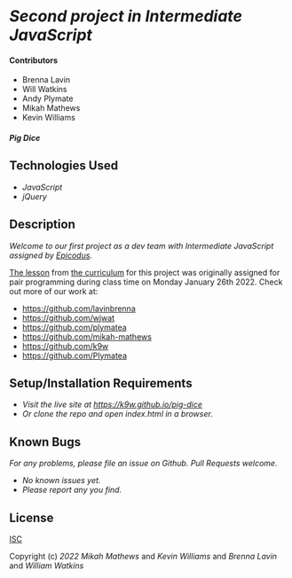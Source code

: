 # _Second project in Intermediate JavaScript_

#### Contributors 

 * Brenna Lavin
 * Will Watkins
 * Andy Plymate
 * Mikah Mathews
 * Kevin Williams

#### _Pig Dice_

## Technologies Used

* _JavaScript_
* _jQuery_

## Description

_Welcome to our first project as a dev team with Intermediate JavaScript assigned by [Epicodus](https://epicodus.com)._

[The
lesson](https://www.learnhowtoprogram.com/intermediate-javascript/object-oriented-javascript/game-of-choice-two-day-project)
from [the curriculum](https://learnhowtoprogram.com) for this project was originally assigned for pair programming during class time on Monday January 26th 2022. Check out more of our work at:

 * https://github.com/lavinbrenna
 * https://github.com/wjwat
 * https://github.com/plymatea
 * https://github.com/mikah-mathews
 * https://github.com/k9w
 * https://github.com/Plymatea


## Setup/Installation Requirements

* _Visit the live site at https://k9w.github.io/pig-dice_
* _Or clone the repo and open index.html in a browser._


## Known Bugs

_For any problems, please file an issue on Github. Pull Requests welcome._

- _No known issues yet._
- _Please report any you find._


## License

[ISC](https://choosealicense.com/licenses/isc)

Copyright (c) _2022_ _Mikah Mathews_ and _Kevin Williams_ and _Brenna Lavin_ and _William Watkins_
